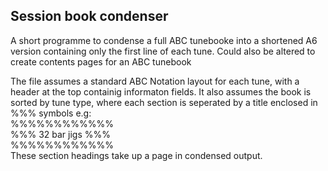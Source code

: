 ## Session book condenser

A short programme to condense a full ABC tunebooke into a shortened A6 version containing only the first line of each tune.
Could also be altered to create contents pages for an ABC tunebook 

The file assumes a standard ABC Notation layout for each tune, with a header at the top containig informaton fields.
It also assumes the book is sorted by tune type, where each section is seperated by a title enclosed in %%% symbols e.g:  
%%%%%%%%%%%%   
%%% 32 bar jigs %%%   
%%%%%%%%%%%%   
These section headings take up a page in condensed output.
